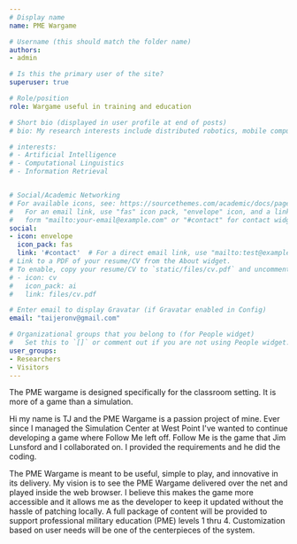 ```yaml
---
# Display name
name: PME Wargame 

# Username (this should match the folder name)
authors:
- admin

# Is this the primary user of the site?
superuser: true

# Role/position
role: Wargame useful in training and education

# Short bio (displayed in user profile at end of posts)
# bio: My research interests include distributed robotics, mobile computing and programmable matter.

# interests:
# - Artificial Intelligence
# - Computational Linguistics
# - Information Retrieval


# Social/Academic Networking
# For available icons, see: https://sourcethemes.com/academic/docs/page-builder/#icons
#   For an email link, use "fas" icon pack, "envelope" icon, and a link in the
#   form "mailto:your-email@example.com" or "#contact" for contact widget.
social:
- icon: envelope
  icon_pack: fas
  link: '#contact'  # For a direct email link, use "mailto:test@example.org".
# Link to a PDF of your resume/CV from the About widget.
# To enable, copy your resume/CV to `static/files/cv.pdf` and uncomment the lines below.
# - icon: cv
#   icon_pack: ai
#   link: files/cv.pdf

# Enter email to display Gravatar (if Gravatar enabled in Config)
email: "taijeronv@gmail.com"

# Organizational groups that you belong to (for People widget)
#   Set this to `[]` or comment out if you are not using People widget.
user_groups:
- Researchers
- Visitors
---
```


The PME wargame is designed specifically for the classroom setting.  It is more of a game than a simulation.

Hi my name is TJ and the PME Wargame is a passion project of mine.  Ever since I managed the Simulation Center at West Point I've wanted to continue developing a game where Follow Me left off.  Follow Me is the game that Jim Lunsford and I collaborated on.  I provided the requirements and he did the coding.

The PME Wargame is meant to be useful, simple to play, and innovative in its delivery.  My vision is to see the PME Wargame delivered over the net and played inside the web browser.  I believe this makes the game more accessible and it allows me as the developer to keep it updated without the hassle of patching locally.  A full package of content will be provided to support professional military education (PME) levels 1 thru 4.  Customization based on user needs will be one of the centerpieces of the system.
